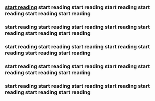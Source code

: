 ### [start reading] start reading start reading start reading start reading start reading start reading 
### start reading start reading start reading start reading start reading start reading start reading
### start reading start reading start reading start reading start reading start reading start reading
### start reading start reading start reading start reading start reading start reading start reading
### start reading start reading start reading start reading start reading start reading start reading


[start reading]: ruler.md

